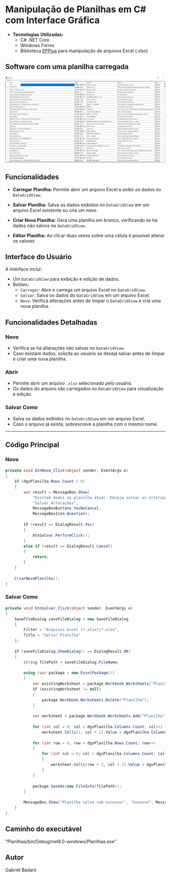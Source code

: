# Manipulação de Planilhas em C# com Interface Gráfica

- **Tecnologias Utilizadas:**
  - C# .NET Core
  - Windows Forms
  - Biblioteca [EPPlus](https://epplussoftware.com) para manipulação de arquivos Excel (.xlsx)

## Software com uma planilha carregada
![image](/Imagens/planilhasSoftware.png "Seleção de cidades")

## Funcionalidades

- **Carregar Planilha:** 
  Permite abrir um arquivo Excel e exibir os dados no `DataGridView`.

- **Salvar Planilha:** 
  Salva os dados exibidos no `DataGridView` em um arquivo Excel existente ou cria um novo.

- **Criar Nova Planilha:** 
  Gera uma planilha em branco, verificando se há dados não salvos no `DataGridView`.

- **Editar Planilha:** 
  Ao clicar duas vezes sobre uma célula é possível alterar os valores

## Interface do Usuário

A interface inclui:
- Um `DataGridView` para exibição e edição de dados.
- Botões:
  - `Carregar`: Abre e carrega um arquivo Excel no `DataGridView`.
  - `Salvar`: Salva os dados do `DataGridView` em um arquivo Excel.
  - `Novo`: Verifica alterações antes de limpar o `DataGridView` e cria uma nova planilha.

## Funcionalidades Detalhadas

### Novo
- Verifica se há alterações não salvas no `DataGridView`.
- Caso existam dados, solicita ao usuário se deseja salvar antes de limpar e criar uma nova planilha.

### Abrir
- Permite abrir um arquivo `.xlsx` selecionado pelo usuário.
- Os dados do arquivo são carregados no `DataGridView` para visualização e edição.

### Salvar Como
- Salva os dados exibidos no `DataGridView` em um arquivo Excel.
- Caso o arquivo já exista, sobrescreve a planilha com o mesmo nome.

---

## Código Principal

### Novo
```csharp
private void btnNovo_Click(object sender, EventArgs e)
{
    if (dgvPlanilha.Rows.Count > 0)
    {
        var result = MessageBox.Show(
            "Existem dados na planilha atual. Deseja salvar as alterações antes de criar uma nova planilha?",
            "Salvar Alterações",
            MessageBoxButtons.YesNoCancel,
            MessageBoxIcon.Question);

        if (result == DialogResult.Yes)
        {
            btnSalvar.PerformClick();
        }
        else if (result == DialogResult.Cancel)
        {
            return;
        }
    }

    CriarNovaPlanilha();
}
```
### Salvar Como
```csharp
private void btnSalvar_Click(object sender, EventArgs e)
{
    SaveFileDialog saveFileDialog = new SaveFileDialog
    {
        Filter = "Arquivos Excel (*.xlsx)|*.xlsx",
        Title = "Salvar Planilha"
    };

    if (saveFileDialog.ShowDialog() == DialogResult.OK)
    {
        string filePath = saveFileDialog.FileName;

        using (var package = new ExcelPackage())
        {
            var existingWorksheet = package.Workbook.Worksheets["Planilha"];
            if (existingWorksheet != null)
            {
                package.Workbook.Worksheets.Delete("Planilha");
            }

            var worksheet = package.Workbook.Worksheets.Add("Planilha");

            for (int col = 0; col < dgvPlanilha.Columns.Count; col++)
                worksheet.Cells[1, col + 1].Value = dgvPlanilha.Columns[col].HeaderText;

            for (int row = 0; row < dgvPlanilha.Rows.Count; row++)
            {
                for (int col = 0; col < dgvPlanilha.Columns.Count; col++)
                {
                    worksheet.Cells[row + 2, col + 1].Value = dgvPlanilha.Rows[row].Cells[col].Value;
                }
            }

            package.SaveAs(new FileInfo(filePath));
        }

        MessageBox.Show("Planilha salva com sucesso!", "Sucesso", MessageBoxButtons.OK, MessageBoxIcon.Information);
    }
}
```
## Caminho do executável
"Planilhas/bin/Debug/net8.0-windows/Planilhas.exe"

## Autor
Gabriel Badaró